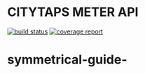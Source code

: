 CITYTAPS METER API
===================

[![build status](https://gitlab.com/Citytaps/ct-cloud-mqtt-listener/badges/master/build.svg)](https://gitlab.com/Citytapsct-cloud-mqtt-listener/commits/master)
[![coverage report](https://gitlab.com/Citytaps/ct-cloud-mqtt-listener/badges/master/coverage.svg)](https://gitlab.com/Citytaps/ct-cloud-mqtt-listener/commits/master)
# symmetrical-guide-
